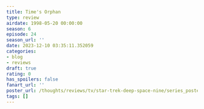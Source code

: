 ```yaml
---
title: Time's Orphan
type: review
airdate: 1998-05-20 00:00:00
season: 6
episode: 24
season_url: ''
date: 2023-12-10 03:35:11.352059
categories:
- blog
- reviews
draft: true
rating: 0
has_spoilers: false
fanart_url: ''
poster_url: /thoughts/reviews/tv/star-trek-deep-space-nine/series_poster.jpg
tags: []
---
```


